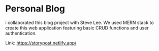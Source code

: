 # Personal Blog

i collaborated this blog project with Steve Lee. 
We used MERN stack to create this web application featuring basic CRUD functions and user authentication. 


Link: 
https://storypost.netlify.app/
